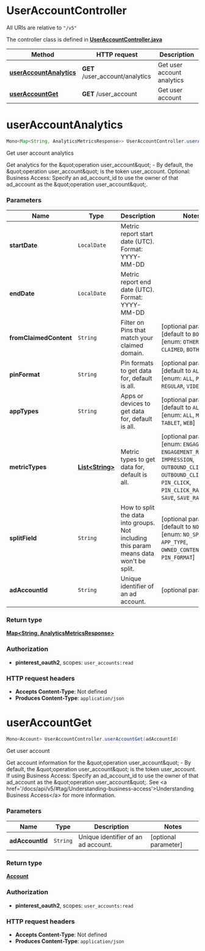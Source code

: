 # UserAccountController

All URIs are relative to `"/v5"`

The controller class is defined in **[UserAccountController.java](../../src/main/java/org/openapitools/controller/UserAccountController.java)**

Method | HTTP request | Description
------------- | ------------- | -------------
[**userAccountAnalytics**](#userAccountAnalytics) | **GET** /user_account/analytics | Get user account analytics
[**userAccountGet**](#userAccountGet) | **GET** /user_account | Get user account

<a name="userAccountAnalytics"></a>
# **userAccountAnalytics**
```java
Mono<Map<String, AnalyticsMetricsResponse>> UserAccountController.userAccountAnalytics(startDateendDatefromClaimedContentpinFormatappTypesmetricTypessplitFieldadAccountId)
```

Get user account analytics

Get analytics for the \&quot;operation user_account\&quot; - By default, the \&quot;operation user_account\&quot; is the token user_account.  Optional: Business Access: Specify an ad_account_id to use the owner of that ad_account as the \&quot;operation user_account\&quot;.

### Parameters
Name | Type | Description  | Notes
------------- | ------------- | ------------- | -------------
**startDate** | `LocalDate` | Metric report start date (UTC). Format: YYYY-MM-DD |
**endDate** | `LocalDate` | Metric report end date (UTC). Format: YYYY-MM-DD |
**fromClaimedContent** | `String` | Filter on Pins that match your claimed domain. | [optional parameter] [default to `BOTH`] [enum: `OTHER`, `CLAIMED`, `BOTH`]
**pinFormat** | `String` | Pin formats to get data for, default is all. | [optional parameter] [default to `ALL`] [enum: `ALL`, `PRODUCT`, `REGULAR`, `VIDEO`]
**appTypes** | `String` | Apps or devices to get data for, default is all. | [optional parameter] [default to `ALL`] [enum: `ALL`, `MOBILE`, `TABLET`, `WEB`]
**metricTypes** | [**List&lt;String&gt;**](../../docs/models/String.md) | Metric types to get data for, default is all.  | [optional parameter] [enum: `ENGAGEMENT`, `ENGAGEMENT_RATE`, `IMPRESSION`, `OUTBOUND_CLICK`, `OUTBOUND_CLICK_RATE`, `PIN_CLICK`, `PIN_CLICK_RATE`, `SAVE`, `SAVE_RATE`]
**splitField** | `String` | How to split the data into groups. Not including this param means data won&#39;t be split. | [optional parameter] [default to `NO_SPLIT`] [enum: `NO_SPLIT`, `APP_TYPE`, `OWNED_CONTENT`, `PIN_FORMAT`]
**adAccountId** | `String` | Unique identifier of an ad account. | [optional parameter]

### Return type
[**Map&lt;String, AnalyticsMetricsResponse&gt;**](../../docs/models/AnalyticsMetricsResponse.md)

### Authorization
* **pinterest_oauth2**, scopes: `user_accounts:read`

### HTTP request headers
 - **Accepts Content-Type**: Not defined
 - **Produces Content-Type**: `application/json`

<a name="userAccountGet"></a>
# **userAccountGet**
```java
Mono<Account> UserAccountController.userAccountGet(adAccountId)
```

Get user account

Get account information for the \&quot;operation user_account\&quot; - By default, the \&quot;operation user_account\&quot; is the token user_account.  If using Business Access: Specify an ad_account_id to use the owner of that ad_account as the \&quot;operation user_account\&quot;. See &lt;a href&#x3D;&#39;/docs/api/v5/#tag/Understanding-business-access&#39;&gt;Understanding Business Access&lt;/a&gt; for more information.

### Parameters
Name | Type | Description  | Notes
------------- | ------------- | ------------- | -------------
**adAccountId** | `String` | Unique identifier of an ad account. | [optional parameter]

### Return type
[**Account**](../../docs/models/Account.md)

### Authorization
* **pinterest_oauth2**, scopes: `user_accounts:read`

### HTTP request headers
 - **Accepts Content-Type**: Not defined
 - **Produces Content-Type**: `application/json`

